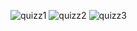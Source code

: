 ![quizz1](https://github.com/nmarcin7/quizzApp/assets/83602541/047f5ace-c2c4-4bc9-851d-c11f3f4bcdb9)
![quizz2](https://github.com/nmarcin7/quizzApp/assets/83602541/f2b8d6ed-7e51-4452-9a06-eb8dc0002ff3)
![quizz3](https://github.com/nmarcin7/quizzApp/assets/83602541/939874bf-406d-4cd8-889f-e47255e7329f)
